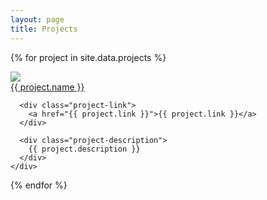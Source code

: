 ```yaml
---
layout: page
title: Projects
---
```


{% for project in site.data.projects %}
  <div class="project-container">
    <div>
      <a href="{{ project.link }}"><img class="project-image" src="{{ project.image | prepend: site.images_dir | prepend: site.baseurl }}" /></a>
    </div>
    <div class="project-info">
      <div class="project-title">
        <a href="{{ project.link }}">{{ project.name }}</a>
      </div>
      
      <div class="project-link">
        <a href="{{ project.link }}">{{ project.link }}</a>
      </div>

      <div class="project-description">
        {{ project.description }}
      </div>
    </div>
</div>
{% endfor %}
